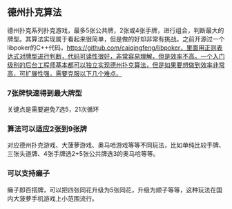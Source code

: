 ## 德州扑克算法
德州扑克系列扑克游戏，最多5张公共牌，2张或4张手牌，进行组合，判断最大的牌型。其算法实现属于看起来很简单，但是做的好却非常有挑战。之前开源过一个libpoker的C++代码，https://github.com/caiqingfeng/libpoker，里面用正则表达式对牌型进行判断，代码可读性很好，非常容易理解，但是效率不高。一个入门级别的后台工程师基本都可以独立实现德州扑克算法，但是如果要想做到效率非常高，可扩展性强，需要克服以下几个难点。

### 7张牌快速得到最大牌型
关键点是需要避免7选5，21次循环

### 算法可以适应2张到9张牌
对应德州扑克游戏、大菠萝游戏、奥马哈游戏等等不同玩法，比如单纯比较手牌、三张头道牌、4张手牌选2+5张公共牌选3的奥马哈等等。

### 可以支持癞子
癞子即百搭牌，可以把四张同花升级为5张同花，升级为顺子等等，这种玩法在国内大菠萝手机游戏上小范围流行。


